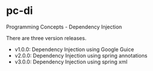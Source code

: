 # pc-di
Programming Concepts - Dependency Injection 

There are three version releases.

- v1.0.0: Dependency Injection using Google Guice
- v2.0.0: Dependency Injection using spring annotations
- v3.0.0: Dependency Injection using spring xml
